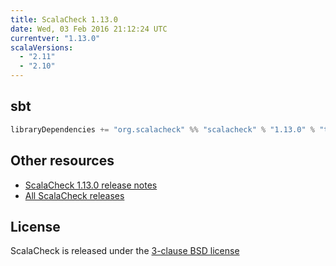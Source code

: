 ```yaml
---
title: ScalaCheck 1.13.0
date: Wed, 03 Feb 2016 21:12:24 UTC
currentver: "1.13.0"
scalaVersions:
  - "2.11"
  - "2.10"
---
```

## sbt

```scala
libraryDependencies += "org.scalacheck" %% "scalacheck" % "1.13.0" % "test"
```

## Other resources

- [ScalaCheck 1.13.0 release notes](https://github.com/rickynils/scalacheck/tree/1.13.0/RELEASE)
- [All ScalaCheck releases](../releases.html)

## License

ScalaCheck is released under the [3-clause BSD license](https://github.com/rickynils/scalacheck/tree/1.13.0/LICENSE)
